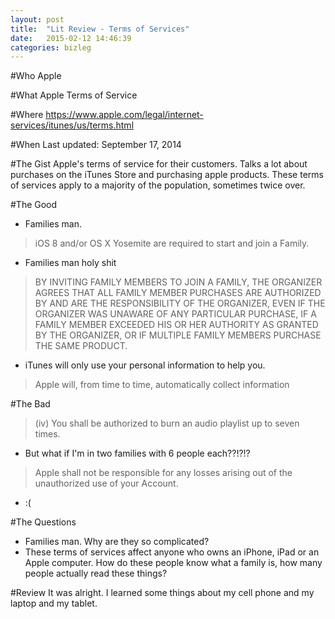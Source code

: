 ```yaml
---
layout: post
title:  "Lit Review - Terms of Services"
date:   2015-02-12 14:46:39
categories: bizleg
---
```

#Who
Apple

#What
Apple Terms of Service

#Where
https://www.apple.com/legal/internet-services/itunes/us/terms.html

#When
Last updated: September 17, 2014

#The Gist
Apple's terms of service for their customers. Talks a lot about purchases on the iTunes Store and purchasing apple products. These terms of services apply to a majority of the population, sometimes twice over.

#The Good
- Families man. 

>iOS 8 and/or OS X Yosemite are required to start and join a Family.

- Families man holy shit
 
> BY INVITING FAMILY MEMBERS TO JOIN A FAMILY, THE ORGANIZER AGREES THAT ALL FAMILY MEMBER PURCHASES ARE AUTHORIZED BY AND ARE THE RESPONSIBILITY OF THE ORGANIZER, EVEN IF THE ORGANIZER WAS UNAWARE OF ANY PARTICULAR PURCHASE, IF A FAMILY MEMBER EXCEEDED HIS OR HER AUTHORITY AS GRANTED BY THE ORGANIZER, OR IF MULTIPLE FAMILY MEMBERS PURCHASE THE SAME PRODUCT.

- iTunes will only use your personal information to help you.

>Apple will, from time to time, automatically collect information   


#The Bad
>(iv) You shall be authorized to burn an audio playlist up to seven times.

- But what if I'm in two families with 6 people each??!?!? 

> Apple shall not be responsible for any losses arising out of the unauthorized use of your Account.

- :(

#The Questions
- Families man. Why are they so complicated?
- These terms of services affect anyone who owns an iPhone, iPad or an Apple computer. How do these people know what a family is, how many people actually read these things?

#Review
It was alright. I learned some things about my cell phone and my laptop and my tablet.

